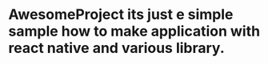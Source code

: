 # AwesomeProject its just e simple sample how to make  application with react native and various library.
